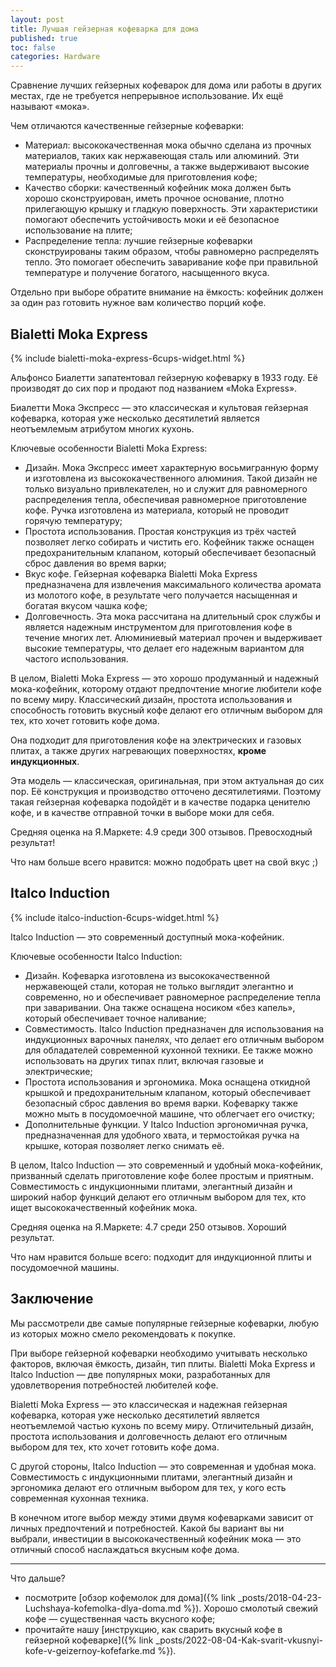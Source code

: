 ```yaml
---
layout: post
title: Лучшая гейзерная кофеварка для дома
published: true
toc: false
categories: Hardware
---
```


Сравнение лучших гейзерных кофеварок для дома или работы в других местах, где не требуется непрерывное использование. Их ещё называют «мока».

Чем отличаются качественные гейзерные кофеварки:
- Материал: высококачественная мока обычно сделана из прочных материалов, таких как нержавеющая сталь или алюминий. Эти материалы прочны и долговечны, а также выдерживают высокие температуры, необходимые для приготовления кофе;
- Качество сборки: качественный кофейник мока должен быть хорошо сконструирован, иметь прочное основание, плотно прилегающую крышку и гладкую поверхность. Эти характеристики помогают обеспечить устойчивость моки и её безопасное использование на плите;
- Распределение тепла: лучшие гейзерные кофеварки сконструированы таким образом, чтобы равномерно распределять тепло. Это помогает обеспечить заваривание кофе при правильной температуре и получение богатого, насыщенного вкуса.

Отдельно при выборе обратите внимание на ёмкость: кофейник должен за один раз готовить нужное вам количество порций кофе. 

## Bialetti Moka Express

{% include bialetti-moka-express-6cups-widget.html %}


Альфонсо Биалетти запатентовал гейзерную кофеварку в 1933 году. Её производят до сих пор и продают под названием «Moka Express».

Биалетти Мока Экспресс  — это классическая и культовая гейзерная кофеварка, которая уже несколько десятилетий является неотъемлемым атрибутом многих кухонь. 

Ключевые особенности Bialetti Moka Express:
- Дизайн. Мока Экспресс имеет характерную восьмигранную форму и изготовлена из высококачественного алюминия. Такой дизайн не только визуально привлекателен, но и служит для равномерного распределения тепла, обеспечивая равномерное приготовление кофе. Ручка изготовлена из материала, который не проводит горячую температуру;
- Простота использования. Простая конструкция из трёх частей позволяет легко собирать и чистить его. Кофейник также оснащен предохранительным клапаном, который обеспечивает безопасный сброс давления во время варки;
- Вкус кофе. Гейзерная кофеварка Bialetti Moka Express предназначена для извлечения максимального количества аромата из молотого кофе, в результате чего получается насыщенная и богатая вкусом чашка кофе;
- Долговечность. Эта мока рассчитана на длительный срок службы и является надежным инструментом для приготовления кофе в течение многих лет. Алюминиевый материал прочен и выдерживает высокие температуры, что делает его надежным вариантом для частого использования.

В целом, Bialetti Moka Express — это хорошо продуманный и надежный мока-кофейник, которому отдают предпочтение многие любители кофе по всему миру.
Классический дизайн, простота использования и способность готовить вкусный кофе делают его отличным выбором для тех, кто хочет готовить кофе дома.

Она подходит для приготовления кофе на электрических и газовых плитах, а также других нагревающих поверхностях, **кроме индукционных**.

Эта модель — классическая, оригинальная, при этом актуальная до сих пор. Её конструкция и производство отточено десятилетиями. 
Поэтому такая гейзерная кофеварка подойдёт и в качестве подарка ценителю кофе, и в качестве отправной точки в выборе моки для себя.

Средняя оценка на Я.Маркете: 4.9 среди 300 отзывов. Превосходный результат!

Что нам больше всего нравится: можно подобрать цвет на свой вкус ;)


## Italco Induction

{% include italco-induction-6cups-widget.html %}

Italco Induction — это современный доступный мока-кофейник. 

Ключевые особенности Italco Induction:
- Дизайн. Кофеварка изготовлена из высококачественной нержавеющей стали, которая не только выглядит элегантно и современно, но и обеспечивает равномерное распределение тепла при заваривании. Она также оснащена носиком «без капель», который обеспечивает точное наливание;
- Совместимость. Italco Induction предназначен для использования на индукционных варочных панелях, что делает его отличным выбором для обладателей современной кухонной техники. Ее также можно использовать на других типах плит, включая газовые и электрические;
- Простота использования и эргономика. Мока оснащена откидной крышкой и предохранительным клапаном, который обеспечивает безопасный сброс давления во время варки. Кофеварку также можно мыть в посудомоечной машине, что облегчает его очистку;
- Дополнительные функции. У Italco Induction эргономичная ручка, предназначенная для удобного хвата, и термостойкая ручка на крышке, которая позволяет легко снимать её.


В целом, Italco Induction — это современный и удобный мока-кофейник, призванный сделать приготовление кофе более простым и приятным. Совместимость с индукционными плитами, элегантный дизайн и широкий набор функций делают его отличным выбором для тех, кто ищет высококачественный кофейник мока.

Средняя оценка на Я.Маркете: 4.7 среди 250 отзывов. Хороший результат.

Что нам нравится больше всего: подходит для индукционной плиты и посудомоечной машины.

## Заключение

Мы рассмотрели две самые популярные гейзерные кофеварки, любую из которых можно смело рекомендовать к покупке.

При выборе гейзерной кофеварки необходимо учитывать несколько факторов, включая ёмкость, дизайн, тип плиты. Bialetti Moka Express и Italco Induction — две популярных моки, разработанных для удовлетворения потребностей любителей кофе.

Bialetti Moka Express — это классическая и надежная гейзерная кофеварка, которая уже несколько десятилетий является неотъемлемой частью кухонь по всему миру.
Отличительный дизайн, простота использования и долговечность делают его отличным выбором для тех, кто хочет готовить кофе дома.

С другой стороны, Italco Induction — это современная и удобная мока.
Совместимость с индукционными плитами, элегантный дизайн и эргономика делают его отличным выбором для тех, у кого есть современная кухонная техника.

В конечном итоге выбор между этими двумя кофеварками зависит от личных предпочтений и потребностей.
Какой бы вариант вы ни выбрали, инвестиции в высококачественный кофейник мока — это отличный способ наслаждаться вкусным кофе дома.

---

Что дальше?
- посмотрите [обзор кофемолок для дома]({% link _posts/2018-04-23-Luchshaya-kofemolka-dlya-doma.md %}). Хорошо смолотый свежий кофе — существенная часть вкусного кофе;
- прочитайте нашу [инструкцию, как сварить вкусный кофе в гейзерной кофеварке]({% link _posts/2022-08-04-Kak-svarit-vkusnyi-kofe-v-geizernoy-kofefarke.md %}).
